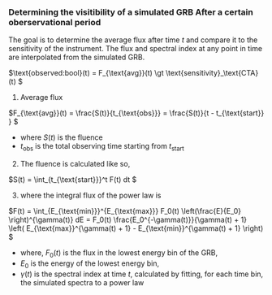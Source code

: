 ### Determining the visitibility of a simulated GRB After a certain oberservational period

The goal is to determine the average flux after time $t$ and compare it to the sensitivity of the instrument. The flux and spectral index at any point in time are interpolated from the simulated GRB.

$\text{observed:bool}(t) = F_{\text{avg}}(t) \gt \text{sensitivity}_\text{CTA}(t) $

1. Average flux

$F_{\text{avg}}(t) = \frac{S(t)}{t_{\text{obs}}} = \frac{S(t)}{t - t_{\text{start}} } $
   - where $S(t)$ is the fluence
   -  $t_{\text{obs}}$ is the total observing time starting from $t_{\text{start}}$

2. The fluence is calculated like so,

$S(t) = \int_{t_{\text{start}}}^t F(t) dt $

3. where the integral flux of the power law is

$F(t) = \int_{E_{\text{min}}}^{E_{\text{max}}} F_0(t) \left(\frac{E}{E_0} \right)^{\gamma(t)} dE = F_0(t) \frac{E_0^{-\gamma(t)}}{\gamma(t) + 1} \left( E_{\text{max}}^{\gamma(t) + 1} - E_{\text{min}}^{\gamma(t) + 1} \right)  $
   - where, $F_0(t)$ is the flux in the lowest energy bin of the GRB,
   - $E_0$ is the energy of the lowest energy bin,
   - $\gamma(t)$ is the spectral index at time $t$, calculated by fitting, for each time bin, the simulated spectra to a power law

